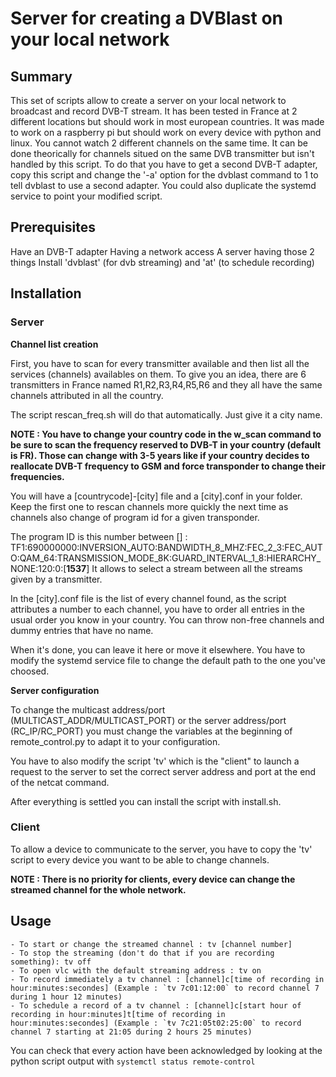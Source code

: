 # Server for creating a DVBlast on your local network

## Summary

This set of scripts allow to create a server on your local network to broadcast and record DVB-T stream. It has been tested in France at 2 different locations but should work in most european countries.
It was made to work on a raspberry pi but should work on every device with python and linux.
You cannot watch 2 different channels on the same time. It can be done theorically for channels situed on the same DVB transmitter but isn't handled by this script. To do that you have to get a second DVB-T adapter, copy this script and change the '-a' option for the dvblast command to 1 to tell dvblast to use a second adapter. You could also duplicate the systemd service to point your modified script.

## Prerequisites

Have an DVB-T adapter
Having a network access
A server having those 2 things
Install 'dvblast' (for dvb streaming) and 'at' (to schedule recording)

## Installation

### Server

**Channel list creation**

First, you have to scan for every transmitter available and then list all the services (channels) availables on them.
To give you an idea, there are 6 transmitters in France named R1,R2,R3,R4,R5,R6 and they all have the same channels attributed in all the country.

The script rescan_freq.sh will do that automatically. Just give it a city name.

**NOTE : You have to change your country code in the w_scan command to be sure to scan the frequency reserved to DVB-T in your country (default is FR). Those can change with 3-5 years like if your country decides to reallocate DVB-T frequency to GSM and force transponder to change their frequencies.**

You will have a [countrycode]-[city] file and a [city].conf in your folder. Keep the first one to rescan channels more quickly the next time as channels also change of program id for a given transponder.

The program ID is this number between [] : TF1:690000000:INVERSION_AUTO:BANDWIDTH_8_MHZ:FEC_2_3:FEC_AUTO:QAM_64:TRANSMISSION_MODE_8K:GUARD_INTERVAL_1_8:HIERARCHY_NONE:120:0:[**1537**]
It allows to select a stream between all the streams given by a transmitter.

In the [city].conf file is the list of every channel found, as the script attributes a number to each channel, you have to order all entries in the usual order you know in your country. You can throw non-free channels and dummy entries that have no name.

When it's done, you can leave it here or move it elsewhere. You have to modify the systemd service file to change the default path to the one you've choosed.

**Server configuration**

To change the multicast address/port (MULTICAST_ADDR/MULTICAST_PORT) or the server address/port (RC_IP/RC_PORT) you must change the variables at the beginning of remote_control.py to adapt it to your configuration.

You have to also modify the script 'tv' which is the "client" to launch a request to the server to set the correct server address and port at the end of the netcat command. 

After everything is settled you can install the script with install.sh.

### Client
To allow a device to communicate to the server, you have to copy the 'tv' script to every device you want to be able to change channels.

**NOTE : There is no priority for clients, every device can change the streamed channel for the whole network.**

## Usage
	- To start or change the streamed channel : tv [channel number]
	- To stop the streaming (don't do that if you are recording something): tv off
	- To open vlc with the default streaming address : tv on
	- To record immediately a tv channel : [channel]c[time of recording in hour:minutes:secondes] (Example : `tv 7c01:12:00` to record channel 7 during 1 hour 12 minutes)
	- To schedule a record of a tv channel : [channel]c[start hour of recording in hour:minutes]t[time of recording in hour:minutes:secondes] (Example : `ŧv 7c21:05t02:25:00` to record channel 7 starting at 21:05 during 2 hours 25 minutes)	

You can check that every action have been acknowledged by looking at the python script output with ``systemctl status remote-control``

